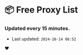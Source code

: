 # :package: Free Proxy List
### Updated every 15 minutes.

- Last updated: `2024-10-14 08:52`

:heart:
